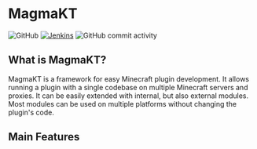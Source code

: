 # MagmaKT

![GitHub](https://img.shields.io/badge/license-GNU%20LGPLv3-brightgreen)
[![Jenkins](https://img.shields.io/jenkins/build?jobUrl=https%3A%2F%2Fbuild.jalumu.dev%2Fjob%2FMagmaKT%2F&style=flat)](https://build.jalumu.dev/job/MagmaKT/lastStableBuild/)
![GitHub commit activity](https://img.shields.io/github/commit-activity/m/jalumu/MagmaKT)

## What is MagmaKT?
MagmaKT is a framework for easy Minecraft plugin development. It allows running a plugin with a single codebase on multiple Minecraft servers and proxies. It can be easily extended with internal, but also external modules. Most modules can be used on multiple platforms without changing the plugin's code.

## Main Features

